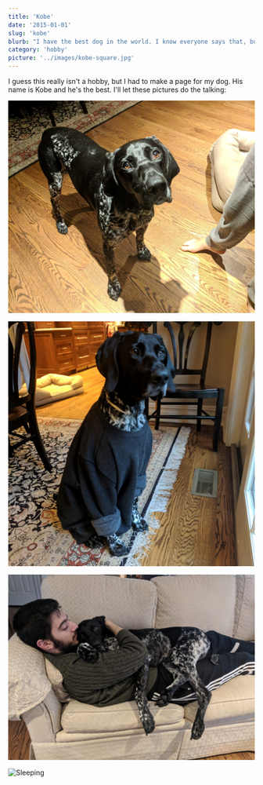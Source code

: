 ```yaml
---
title: 'Kobe'
date: '2015-01-01'
slug: 'kobe'
blurb: "I have the best dog in the world. I know everyone says that, but for me it's true."
category: 'hobby'
picture: '../images/kobe-square.jpg'
---
```


I guess this really isn't a hobby, but I had to make a page for my dog. His name is Kobe and he's the best. I'll let these pictures do the talking:

![Looking Up](../images/kobe-lookup.jpg 'Kobe Looking Up')

![In a Sweater](../images/kobe-sweater.jpg 'Kobe Wearing My Sweater')

![Snuggling](../images/kobe-snuggle.jpg 'Kobe Snuggling')

![Sleeping](../images/kobe-sleeping.jpg 'Kobe Sleeping')
